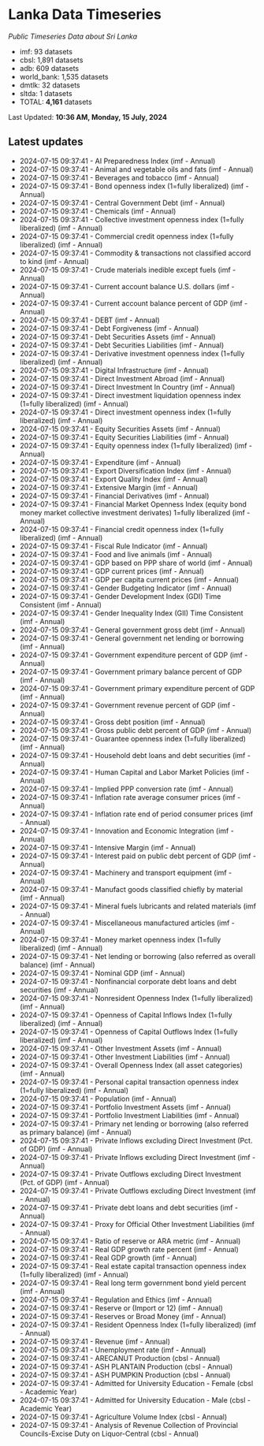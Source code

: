 # Lanka Data Timeseries
*Public Timeseries Data about Sri Lanka*

* imf: 93 datasets
* cbsl: 1,891 datasets
* adb: 609 datasets
* world_bank: 1,535 datasets
* dmtlk: 32 datasets
* sltda: 1 datasets
* TOTAL: **4,161** datasets

Last Updated: **10:36 AM, Monday, 15 July, 2024**

## Latest updates

* 2024-07-15 09:37:41 - AI Preparedness Index (imf - Annual)
* 2024-07-15 09:37:41 - Animal and vegetable oils and fats (imf - Annual)
* 2024-07-15 09:37:41 - Beverages and tobacco (imf - Annual)
* 2024-07-15 09:37:41 - Bond openness index (1=fully liberalized) (imf - Annual)
* 2024-07-15 09:37:41 - Central Government Debt (imf - Annual)
* 2024-07-15 09:37:41 - Chemicals (imf - Annual)
* 2024-07-15 09:37:41 - Collective investment openness index (1=fully liberalized) (imf - Annual)
* 2024-07-15 09:37:41 - Commercial credit openness index (1=fully liberalized) (imf - Annual)
* 2024-07-15 09:37:41 - Commodity & transactions not classified accord to kind (imf - Annual)
* 2024-07-15 09:37:41 - Crude materials inedible except fuels (imf - Annual)
* 2024-07-15 09:37:41 - Current account balance U.S. dollars (imf - Annual)
* 2024-07-15 09:37:41 - Current account balance percent of GDP (imf - Annual)
* 2024-07-15 09:37:41 - DEBT (imf - Annual)
* 2024-07-15 09:37:41 - Debt Forgiveness (imf - Annual)
* 2024-07-15 09:37:41 - Debt Securities Assets (imf - Annual)
* 2024-07-15 09:37:41 - Debt Securities Liabilities (imf - Annual)
* 2024-07-15 09:37:41 - Derivative investment openness index (1=fully liberalized) (imf - Annual)
* 2024-07-15 09:37:41 - Digital Infrastructure (imf - Annual)
* 2024-07-15 09:37:41 - Direct Investment Abroad (imf - Annual)
* 2024-07-15 09:37:41 - Direct Investment In Country (imf - Annual)
* 2024-07-15 09:37:41 - Direct investment liquidation openness index (1=fully liberalized) (imf - Annual)
* 2024-07-15 09:37:41 - Direct investment openness index (1=fully liberalized) (imf - Annual)
* 2024-07-15 09:37:41 - Equity Securities Assets (imf - Annual)
* 2024-07-15 09:37:41 - Equity Securities Liabilities (imf - Annual)
* 2024-07-15 09:37:41 - Equity openness index (1=fully liberalized) (imf - Annual)
* 2024-07-15 09:37:41 - Expenditure (imf - Annual)
* 2024-07-15 09:37:41 - Export Diversification Index (imf - Annual)
* 2024-07-15 09:37:41 - Export Quality Index (imf - Annual)
* 2024-07-15 09:37:41 - Extensive Margin (imf - Annual)
* 2024-07-15 09:37:41 - Financial Derivatives (imf - Annual)
* 2024-07-15 09:37:41 - Financial Market Openness Index (equity bond money market collective investment derivates) 1=fully liberalized (imf - Annual)
* 2024-07-15 09:37:41 - Financial credit openness index (1=fully liberalized) (imf - Annual)
* 2024-07-15 09:37:41 - Fiscal Rule Indicator (imf - Annual)
* 2024-07-15 09:37:41 - Food and live animals (imf - Annual)
* 2024-07-15 09:37:41 - GDP based on PPP share of world (imf - Annual)
* 2024-07-15 09:37:41 - GDP current prices (imf - Annual)
* 2024-07-15 09:37:41 - GDP per capita current prices (imf - Annual)
* 2024-07-15 09:37:41 - Gender Budgeting Indicator (imf - Annual)
* 2024-07-15 09:37:41 - Gender Development Index (GDI) Time Consistent (imf - Annual)
* 2024-07-15 09:37:41 - Gender Inequality Index (GII) Time Consistent (imf - Annual)
* 2024-07-15 09:37:41 - General government gross debt (imf - Annual)
* 2024-07-15 09:37:41 - General government net lending or borrowing (imf - Annual)
* 2024-07-15 09:37:41 - Government expenditure percent of GDP (imf - Annual)
* 2024-07-15 09:37:41 - Government primary balance percent of GDP (imf - Annual)
* 2024-07-15 09:37:41 - Government primary expenditure percent of GDP (imf - Annual)
* 2024-07-15 09:37:41 - Government revenue percent of GDP (imf - Annual)
* 2024-07-15 09:37:41 - Gross debt position (imf - Annual)
* 2024-07-15 09:37:41 - Gross public debt percent of GDP (imf - Annual)
* 2024-07-15 09:37:41 - Guarantee openness index (1=fully liberalized) (imf - Annual)
* 2024-07-15 09:37:41 - Household debt loans and debt securities (imf - Annual)
* 2024-07-15 09:37:41 - Human Capital and Labor Market Policies (imf - Annual)
* 2024-07-15 09:37:41 - Implied PPP conversion rate (imf - Annual)
* 2024-07-15 09:37:41 - Inflation rate average consumer prices (imf - Annual)
* 2024-07-15 09:37:41 - Inflation rate end of period consumer prices (imf - Annual)
* 2024-07-15 09:37:41 - Innovation and Economic Integration (imf - Annual)
* 2024-07-15 09:37:41 - Intensive Margin (imf - Annual)
* 2024-07-15 09:37:41 - Interest paid on public debt percent of GDP (imf - Annual)
* 2024-07-15 09:37:41 - Machinery and transport equipment (imf - Annual)
* 2024-07-15 09:37:41 - Manufact goods classified chiefly by material (imf - Annual)
* 2024-07-15 09:37:41 - Mineral fuels lubricants and related materials (imf - Annual)
* 2024-07-15 09:37:41 - Miscellaneous manufactured articles (imf - Annual)
* 2024-07-15 09:37:41 - Money market openness index (1=fully liberalized) (imf - Annual)
* 2024-07-15 09:37:41 - Net lending or borrowing (also referred as overall balance) (imf - Annual)
* 2024-07-15 09:37:41 - Nominal GDP (imf - Annual)
* 2024-07-15 09:37:41 - Nonfinancial corporate debt loans and debt securities (imf - Annual)
* 2024-07-15 09:37:41 - Nonresident Openness Index (1=fully liberalized) (imf - Annual)
* 2024-07-15 09:37:41 - Openness of Capital Inflows Index (1=fully liberalized) (imf - Annual)
* 2024-07-15 09:37:41 - Openness of Capital Outflows Index (1=fully liberalized) (imf - Annual)
* 2024-07-15 09:37:41 - Other Investment Assets (imf - Annual)
* 2024-07-15 09:37:41 - Other Investment Liabilities (imf - Annual)
* 2024-07-15 09:37:41 - Overall Openness Index (all asset categories) (imf - Annual)
* 2024-07-15 09:37:41 - Personal capital transaction openness index (1=fully liberalized) (imf - Annual)
* 2024-07-15 09:37:41 - Population (imf - Annual)
* 2024-07-15 09:37:41 - Portfolio Investment Assets (imf - Annual)
* 2024-07-15 09:37:41 - Portfolio Investment Liabilities (imf - Annual)
* 2024-07-15 09:37:41 - Primary net lending or borrowing (also referred as primary balance) (imf - Annual)
* 2024-07-15 09:37:41 - Private Inflows excluding Direct Investment (Pct. of GDP) (imf - Annual)
* 2024-07-15 09:37:41 - Private Inflows excluding Direct Investment (imf - Annual)
* 2024-07-15 09:37:41 - Private Outflows excluding Direct Investment (Pct. of GDP) (imf - Annual)
* 2024-07-15 09:37:41 - Private Outflows excluding Direct Investment (imf - Annual)
* 2024-07-15 09:37:41 - Private debt loans and debt securities (imf - Annual)
* 2024-07-15 09:37:41 - Proxy for Official Other Investment Liabilities (imf - Annual)
* 2024-07-15 09:37:41 - Ratio of reserve or ARA metric (imf - Annual)
* 2024-07-15 09:37:41 - Real GDP growth rate percent (imf - Annual)
* 2024-07-15 09:37:41 - Real GDP growth (imf - Annual)
* 2024-07-15 09:37:41 - Real estate capital transaction openness index (1=fully liberalized) (imf - Annual)
* 2024-07-15 09:37:41 - Real long term government bond yield percent (imf - Annual)
* 2024-07-15 09:37:41 - Regulation and Ethics (imf - Annual)
* 2024-07-15 09:37:41 - Reserve or (Import or 12) (imf - Annual)
* 2024-07-15 09:37:41 - Reserves or Broad Money (imf - Annual)
* 2024-07-15 09:37:41 - Resident Openness Index (1=fully liberalized) (imf - Annual)
* 2024-07-15 09:37:41 - Revenue (imf - Annual)
* 2024-07-15 09:37:41 - Unemployment rate (imf - Annual)
* 2024-07-15 09:37:41 - ARECANUT Production (cbsl - Annual)
* 2024-07-15 09:37:41 - ASH PLANTAIN Production (cbsl - Annual)
* 2024-07-15 09:37:41 - ASH PUMPKIN Production (cbsl - Annual)
* 2024-07-15 09:37:41 - Admitted for University Education - Female (cbsl - Academic Year)
* 2024-07-15 09:37:41 - Admitted for University Education - Male (cbsl - Academic Year)
* 2024-07-15 09:37:41 - Agriculture Volume Index (cbsl - Annual)
* 2024-07-15 09:37:41 - Analysis of Revenue Collection of Provincial Councils-Excise Duty on Liquor-Central (cbsl - Annual)